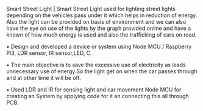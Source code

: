 Smart Street Light |
Smart Street Light used for lighting street lights depending on the vehicles pass under it which helps in reduction of energy. Also the light can be provided on basis of environment and we can also have the eye on use of the lights by the graph provided online and have a known of how much energy is used and also the trafficking of cars on road.

• Design and developed a device or system using Node MCU / Raspberry Pi3, LDR sensor, IR sensor,LED, C.

• The main objective is to save the excessive use of electricity as leads unnecessary use of energy.So the light get on when the car passes through and at other time it will be off.

• Used LDR and IR for sensing light and car movement Node MCU for creating an System by applying code for it an connecting this all through PCB.

